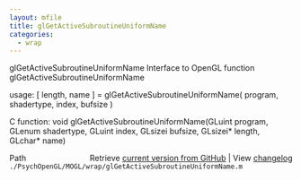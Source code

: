 ```yaml
---
layout: mfile
title: glGetActiveSubroutineUniformName
categories:
  - wrap
---
```


glGetActiveSubroutineUniformName  Interface to OpenGL function glGetActiveSubroutineUniformName

usage:  \[ length, name \] = glGetActiveSubroutineUniformName\( program, shadertype, index, bufsize \)

C function:  void glGetActiveSubroutineUniformName\(GLuint program, GLenum shadertype, GLuint index, GLsizei bufsize, GLsizei\* length, GLchar\* name\)


<div class="code_header" style="text-align:right;">
  <span style="float:left;">Path&nbsp;&nbsp;</span> <span class="counter">Retrieve <a href=
  "https://raw.github.com/Psychtoolbox-3/Psychtoolbox-3/beta/./PsychOpenGL/MOGL/wrap/glGetActiveSubroutineUniformName.m">current version from GitHub</a> | View <a href=
  "https://github.com/Psychtoolbox-3/Psychtoolbox-3/commits/beta/./PsychOpenGL/MOGL/wrap/glGetActiveSubroutineUniformName.m">changelog</a></span>
</div>
<div class="code">
  <code>./PsychOpenGL/MOGL/wrap/glGetActiveSubroutineUniformName.m</code>
</div>

